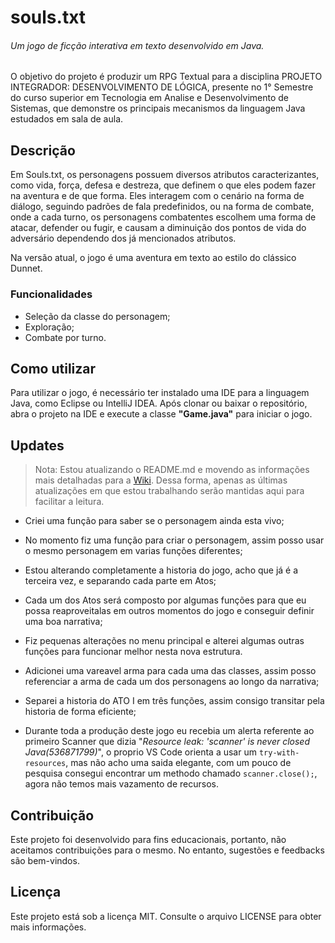 # souls.txt  

###### Um jogo de ficção interativa em texto desenvolvido em Java.

O objetivo do projeto é produzir um RPG Textual para a disciplina PROJETO INTEGRADOR: DESENVOLVIMENTO DE LÓGICA, presente no 1° Semestre do curso superior em Tecnologia em Analise e Desenvolvimento de Sistemas, que demonstre os principais mecanismos da linguagem Java estudados em sala de aula.

## Descrição

Em Souls.txt, os personagens possuem diversos atributos caracterizantes, como vida, força, defesa e destreza, que definem o que eles podem fazer na aventura e de que forma. Eles interagem com o cenário na forma de diálogo, seguindo padrões de fala predefinidos, ou na forma de combate, onde a cada turno, os personagens combatentes escolhem uma forma de atacar, defender ou fugir, e causam a diminuição dos pontos de vida do adversário dependendo dos já mencionados atributos.

Na versão atual, o jogo é uma aventura em texto ao estilo do clássico Dunnet.

### Funcionalidades

- Seleção da classe do personagem;
- Exploração;
- Combate por turno.

## Como utilizar
Para utilizar o jogo, é necessário ter instalado uma IDE para a linguagem Java, como Eclipse ou IntelliJ IDEA. Após clonar ou baixar o repositório, abra o projeto na IDE e execute a classe __"Game.java"__ para iniciar o jogo.

## Updates

> Nota: Estou atualizando o README.md e movendo as informações mais detalhadas para a [Wiki](https://github.com/EcthorSilva/souls.txt/wiki). Dessa forma, apenas as últimas atualizações em que estou trabalhando serão mantidas aqui para facilitar a leitura. 

- Criei uma função para saber se o personagem ainda esta vivo; 
- No momento fiz uma função para criar o personagem, assim posso usar o mesmo personagem em varias funções diferentes;
- Estou alterando completamente a historia do jogo, acho que já é a terceira vez, e separando cada parte em Atos;
- Cada um dos Atos será composto por algumas funções para que eu possa reaproveitalas em outros momentos do jogo e conseguir definir uma boa narrativa;
- Fiz pequenas alterações no menu principal e alterei algumas outras funções para funcionar melhor nesta nova estrutura.

- Adicionei uma vareavel arma para cada uma das classes, assim posso referenciar a arma de cada um dos personagens ao longo da narrativa;
- Separei a historia do ATO I em três funções, assim consigo transitar pela historia de forma eficiente;
- Durante toda a produção deste jogo eu recebia um alerta referente ao primeiro Scanner que dizia "_Resource leak: 'scanner' is never closed Java(536871799)_", o proprio VS Code orienta a usar um `try-with-resources`, mas não acho uma saida elegante, com um pouco de pesquisa consegui encontrar um methodo chamado `scanner.close();`, agora não temos mais vazamento de recursos.
## Contribuição
Este projeto foi desenvolvido para fins educacionais, portanto, não aceitamos contribuições para o mesmo. No entanto, sugestões e feedbacks são bem-vindos.

## Licença
Este projeto está sob a licença MIT. Consulte o arquivo LICENSE para obter mais informações.